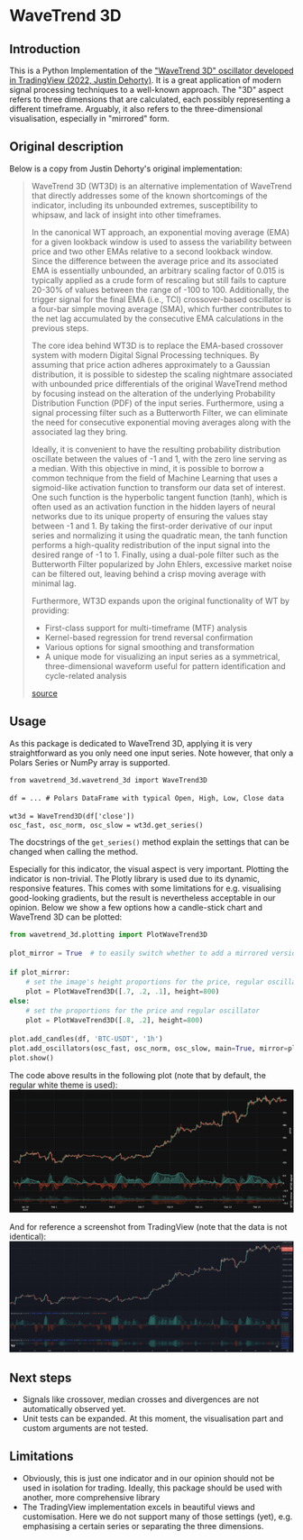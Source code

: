 # WaveTrend 3D

## Introduction
This is a Python Implementation of the ["WaveTrend 3D" oscillator developed in TradingView (2022, Justin Dehorty)](https://www.tradingview.com/script/clUzC70G-WaveTrend-3D/).
It is a great application of modern signal processing techniques to a well-known approach.
The "3D" aspect refers to three dimensions that are calculated, each possibly representing a different timeframe.
Arguably, it also refers to the three-dimensional visualisation, especially in "mirrored" form.


## Original description

Below is a copy from Justin Dehorty's original implementation:

> WaveTrend 3D (WT3D) is an alternative implementation of WaveTrend that directly addresses some of the known shortcomings of the indicator, including its unbounded extremes, susceptibility to whipsaw, and lack of insight into other timeframes.
> 
> In the canonical WT approach, an exponential moving average (EMA) for a given lookback window is used to assess the variability between price and two other EMAs relative to a second lookback window. Since the difference between the average price and its associated EMA is essentially unbounded, an arbitrary scaling factor of 0.015 is typically applied as a crude form of rescaling but still fails to capture 20-30% of values between the range of -100 to 100. Additionally, the trigger signal for the final EMA (i.e., TCI) crossover-based oscillator is a four-bar simple moving average (SMA), which further contributes to the net lag accumulated by the consecutive EMA calculations in the previous steps.
>
> The core idea behind WT3D is to replace the EMA-based crossover system with modern Digital Signal Processing techniques. By assuming that price action adheres approximately to a Gaussian distribution, it is possible to sidestep the scaling nightmare associated with unbounded price differentials of the original WaveTrend method by focusing instead on the alteration of the underlying Probability Distribution Function (PDF) of the input series. Furthermore, using a signal processing filter such as a Butterworth Filter, we can eliminate the need for consecutive exponential moving averages along with the associated lag they bring.
>
> Ideally, it is convenient to have the resulting probability distribution oscillate between the values of -1 and 1, with the zero line serving as a median. With this objective in mind, it is possible to borrow a common technique from the field of Machine Learning that uses a sigmoid-like activation function to transform our data set of interest. One such function is the hyperbolic tangent function (tanh), which is often used as an activation function in the hidden layers of neural networks due to its unique property of ensuring the values stay between -1 and 1. By taking the first-order derivative of our input series and normalizing it using the quadratic mean, the tanh function performs a high-quality redistribution of the input signal into the desired range of -1 to 1. Finally, using a dual-pole filter such as the Butterworth Filter popularized by John Ehlers, excessive market noise can be filtered out, leaving behind a crisp moving average with minimal lag.
>
> Furthermore, WT3D expands upon the original functionality of WT by providing:
> * First-class support for multi-timeframe (MTF) analysis
> * Kernel-based regression for trend reversal confirmation
> * Various options for signal smoothing and transformation
> * A unique mode for visualizing an input series as a symmetrical, three-dimensional waveform useful for pattern identification and cycle-related analysis
> 
> [source](https://www.tradingview.com/script/clUzC70G-WaveTrend-3D/)

## Usage

As this package is dedicated to WaveTrend 3D, applying it is very straightforward as you only need one input series.
Note however, that only a Polars Series or NumPy array is supported.
```python3
from wavetrend_3d.wavetrend_3d import WaveTrend3D

df = ... # Polars DataFrame with typical Open, High, Low, Close data

wt3d = WaveTrend3D(df['close'])
osc_fast, osc_norm, osc_slow = wt3d.get_series()
```
The docstrings of the `get_series()` method explain the settings that can be changed when calling the method.

Especially for this indicator, the visual aspect is very important. Plotting the indicator is non-trivial.
The Plotly library is used due to its dynamic, responsive features. This comes with some limitations for e.g.
visualising good-looking gradients, but the result is nevertheless acceptable in our opinion. Below we show
a few options how a candle-stick chart and WaveTrend 3D can be plotted:

```python
from wavetrend_3d.plotting import PlotWaveTrend3D

plot_mirror = True  # to easily switch whether to add a mirrored version

if plot_mirror:
    # set the image's height proportions for the price, regular oscillator, and mirrored oscillator
    plot = PlotWaveTrend3D([.7, .2, .1], height=800)
else:
    # set the proportions for the price and regular oscillator
    plot = PlotWaveTrend3D([.8, .2], height=800)

plot.add_candles(df, 'BTC-USDT', '1h')
plot.add_oscillators(osc_fast, osc_norm, osc_slow, main=True, mirror=plot_mirror)
plot.show()
```

The code above results in the following plot (note that by default, the regular white theme is used):
![generated](assets%2Fplotting_screenshot.jpg "WaveTrend 3D generated by library")

And for reference a screenshot from TradingView (note that the data is not identical):
![tradingview](assets%2Ftradingview_screenshot.jpg "WaveTrend 3D screenshot from TradingView")

## Next steps

* Signals like crossover, median crosses and divergences are not automatically observed yet.
* Unit tests can be expanded. At this moment, the visualisation part and custom arguments are not tested.

## Limitations

* Obviously, this is just one indicator and in our opinion should not be used in isolation for trading.
Ideally, this package should be used with another, more comprehensive library
* The TradingView implementation excels in beautiful views and customisation.
Here we do not support many of those settings (yet), e.g. emphasising a certain series or
separating the three dimensions.